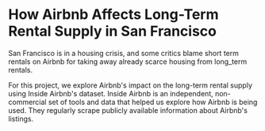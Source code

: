 <h1>How Airbnb Affects Long-Term Rental Supply in San Francisco</h1>
  
San Francisco is in a housing crisis, and some critics blame short term rentals on Airbnb for taking away already scarce housing from long_term rentals.

For this project, we explore Airbnb's impact on the long-term rental supply using Inside Airbnb's dataset.  Inside Airbnb is an independent, non-commercial set of tools and data that helped us explore how Airbnb is being used. They regularly scrape publicly available information about Airbnb's listings.
